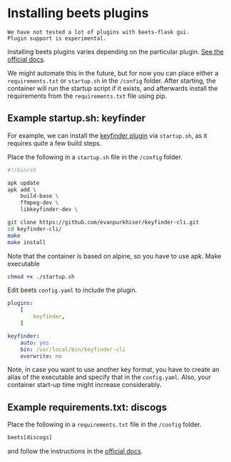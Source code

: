 # Installing beets plugins

```{warning}
We have not tested a lot of plugins with beets-flask gui.
Plugin support is experimental.
```

Installing beets plugins varies depending on the particular plugin.
[See the official docs](https://docs.beets.io/en/latest/plugins/index.html).

We might automate this in the future, but for now you can place either a `requirements.txt` or `startup.sh` in the `/config` folder.
After starting, the container will run the startup script if it exists, and afterwards install the requirements from the `requirements.txt` file using pip.


## Example startup.sh: keyfinder
For example, we can install the [keyfinder plugin](https://docs.beets.io/en/latest/plugins/keyfinder.html) via `startup.sh`, as  it requires quite a few build steps.

Place the following in a `startup.sh` file in the `/config` folder.

```sh
#!/bin/sh

apk update
apk add \
    build-base \
    ffmpeg-dev \
    libkeyfinder-dev \

git clone https://github.com/evanpurkhiser/keyfinder-cli.git
cd keyfinder-cli/
make
make install
```
Note that the container is based on alpine, so you have to use apk.
Make executable
```sh
chmod +x ./startup.sh
```


Edit beets `config.yaml` to include the plugin.
```yaml
plugins:
    [
        keyfinder,
    ]

keyfinder:
    auto: yes
    bin: /usr/local/bin/keyfinder-cli
    overwrite: no
```

Note, in case you want to use another key format, you have to create an alias of the executable and specify that in the `config.yaml`.
Also, your container start-up time might increase considerably.


## Example requirements.txt: discogs

Place the following in a `requirements.txt` file in the `/config` folder.

```txt
beets[discogs]
```

and follow the instructions in the [official docs](https://docs.beets.io/en/latest/plugins/discogs.html).
